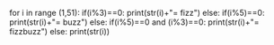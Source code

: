 for i in range (1,51):
    if(i%3)==0:
        print(str(i)+"= fizz")
    else:
        if(i%5)==0:
            print(str(i)+"= buzz")
        else:
            if(i%5)==0 and (i%3)==0:
                print(str(i)+"= fizzbuzz")
            else:
                print(str(i))
